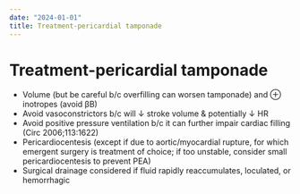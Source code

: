 ```yaml
---
date: "2024-01-01"
title: Treatment-pericardial tamponade
---
```


# Treatment-pericardial tamponade

* Volume (but be careful b/c overfilling can worsen tamponade) and ⊕ inotropes (avoid βB)
* Avoid vasoconstrictors b/c will ↓ stroke volume & potentially ↓ HR
* Avoid positive pressure ventilation b/c it can further impair cardiac filling (Circ 2006;113:1622)
* Pericardiocentesis (except if due to aortic/myocardial rupture, for which emergent surgery is treatment of choice; if too unstable, consider small pericardiocentesis to prevent PEA)
* Surgical drainage considered if fluid rapidly reaccumulates, loculated, or hemorrhagic
